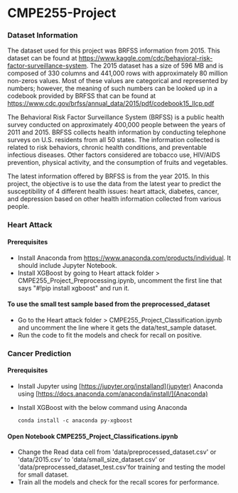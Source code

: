 # CMPE255-Project
### Dataset Information
The dataset used for this project was BRFSS information from 2015. This dataset can be found at https://www.kaggle.com/cdc/behavioral-risk-factor-surveillance-system. The 2015 dataset has a size of 596 MB and is composed of 330 columns and 441,000 rows with approximately 80 million non-zeros values. Most of these values are categorical and represented by numbers; however, the meaning of such numbers can be looked up in a codebook provided by BRFSS that can be found at https://www.cdc.gov/brfss/annual_data/2015/pdf/codebook15_llcp.pdf

The Behavioral Risk Factor Surveillance System (BRFSS) is a public health survey conducted on approximately 400,000 people between the years of 2011 and 2015. BRFSS collects health information by conducting telephone surveys on U.S. residents from all 50 states. The information collected is related to risk behaviors, chronic health conditions, and preventable infectious diseases. Other factors considered are tobacco use, HIV/AIDS prevention, physical activity, and the consumption of fruits and vegetables.

The latest information offered by BRFSS is from the year 2015. In this project, the objective is to use the data from the latest year to predict the susceptibility of 4 different health issues: heart attack, diabetes, cancer, and depression based on other health information collected from various people.

### Heart Attack
#### Prerequisites
* Install Anaconda from https://www.anaconda.com/products/individual. It should include Jupyter Notebook.
* Install XGBoost by going to Heart attack folder > CMPE255_Project_Preprocessing.ipynb, uncomment the first line that says "#!pip install xgboost" and run it.

#### To use the small test sample based from the preprocessed_dataset
* Go to the Heart attack folder > CMPE255_Project_Classification.ipynb and uncomment the line where it gets the data/test_sample dataset.
* Run the code to fit the models and check for recall on positive.

### Cancer Prediction
#### Prerequisites
  * Install Jupyter using [https://jupyter.org/installand](jupyter) Anaconda using [https://docs.anaconda.com/anaconda/install/](Anaconda)
  * Install XGBoost with the below command using Anaconda
    
    `conda install -c anaconda py-xgboost`
#### Open Notebook CMPE255_Project_Classifications.ipynb
  * Change the Read data cell from 'data/preprocessed_dataset.csv' or 'data/2015.csv' to 'data/small_size_dataset.csv' or 'data/preprocessed_dataset_test.csv'for training and testing the model for small dataset.
  * Train all the models and check for the recall scores for performance.

